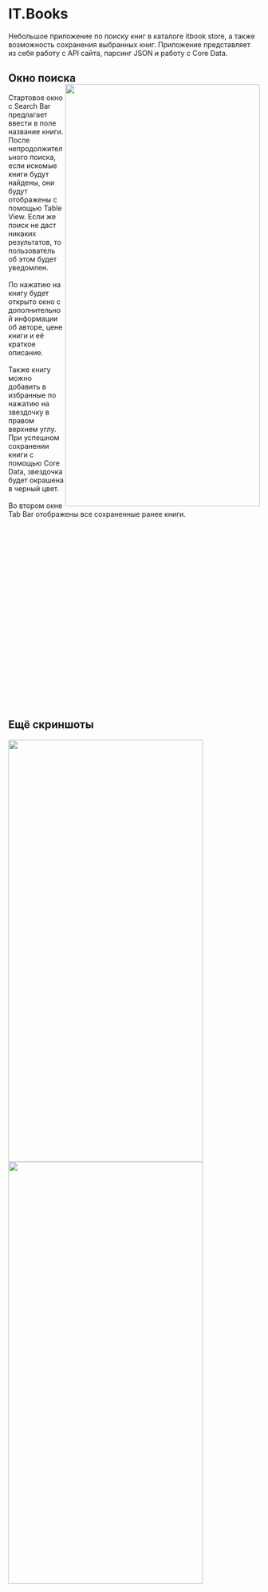 # IT.Books

Небольшое приложение по поиску книг в каталоге itbook store, а также возможность сохранения выбранных книг. Приложение представляет из себя работу с API сайта, парсинг JSON и работу с Core Data.

<h2>Окно поиска
<a><img src="https://user-images.githubusercontent.com/45755611/138148460-f2b8a0bf-9b4d-48dd-94f3-f4d89bc833df.png" align="right" height="844" width="390" ></a></h2>
Стартовое окно с Search Bar предлагает ввести в поле название книги. После непродолжительного поиска, если искомые книги будут найдены, они будут отображены с помощью Table View. Если же поиск не даст никаких результатов, то пользователь об этом будет уведомлен.
<br><br>По нажатию на книгу будет открыто окно с дополнительной информации об авторе, цене книги и её краткое описание.
<br><br>Также книгу можно добавить в избранные по нажатию на звездочку в правом верхнем углу. При успешном сохранении книги с помощью Core Data, звездочка будет окрашена в черный цвет.
<br><br>Во втором окне Tab Bar отображены все сохраненные ранее книги.

<br><br><br><br><br><br><br><br><br><br><br><br><br><br><br><br><br><br><br><br><br>
<h2> Ещё скриншоты</h2>

<a><img src="https://user-images.githubusercontent.com/45755611/138148483-cb0e1bcb-02db-423b-81a5-497ba6392077.png" align="left" height="844" width="390" ></a></h2>
<a><img src="https://user-images.githubusercontent.com/45755611/138148679-004a4a3e-cd41-49c4-ad25-5ea82661f785.png" align="left" height="844" width="390" ></a></h2>
